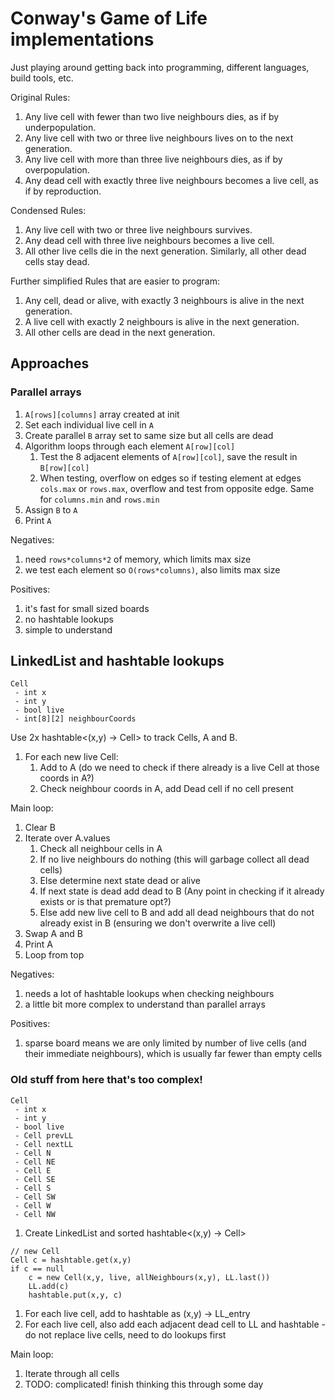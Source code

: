 # Conway's Game of Life implementations

Just playing around getting back into programming, different languages, build tools, etc.

Original Rules:
1. Any live cell with fewer than two live neighbours dies, as if by underpopulation.
2. Any live cell with two or three live neighbours lives on to the next generation.
3. Any live cell with more than three live neighbours dies, as if by overpopulation.
4. Any dead cell with exactly three live neighbours becomes a live cell, as if by reproduction.

Condensed Rules:
1. Any live cell with two or three live neighbours survives.
2. Any dead cell with three live neighbours becomes a live cell.
3. All other live cells die in the next generation. Similarly, all other dead cells stay dead.

Further simplified Rules that are easier to program:
1. Any cell, dead or alive, with exactly 3 neighbours is alive in the next generation.
2. A live cell with exactly 2 neighbours is alive in the next generation.
3. All other cells are dead in the next generation.


## Approaches

### Parallel arrays
1. `A[rows][columns]` array created at init
1. Set each individual live cell in `A`
1. Create parallel `B` array set to same size but all cells are dead
1. Algorithm loops through each element `A[row][col]`
    1. Test the 8 adjacent elements of `A[row][col]`, save the result in `B[row][col]`
    1. When testing, overflow on edges so if testing element at edges `cols.max` or `rows.max`, overflow and test from opposite edge. Same for `columns.min` and `rows.min`
1. Assign `B` to `A`
1. Print `A`

Negatives:
1. need `rows*columns*2` of memory, which limits max size
1. we test each element so `O(rows*columns)`, also limits max size

Positives:
1. it's fast for small sized boards
1. no hashtable lookups
1. simple to understand


## LinkedList and hashtable lookups
```
Cell
 - int x
 - int y
 - bool live
 - int[8][2] neighbourCoords
```

Use 2x hashtable<(x,y) -> Cell> to track Cells, A and B.

1. For each new live Cell:
    1. Add to A (do we need to check if there already is a live Cell at those coords in A?)
    1. Check neighbour coords in A, add Dead cell if no cell present

Main loop:

1. Clear B
1. Iterate over A.values
    1. Check all neighbour cells in A
    1. If no live neighbours do nothing (this will garbage collect all dead cells)
    1. Else determine next state dead or alive
    1. If next state is dead add dead to B (Any point in checking if it already exists or is that premature opt?)
    1. Else add new live cell to B and add all dead neighbours that do not already exist in B (ensuring we don't overwrite a live cell)
1. Swap A and B
1. Print A
1. Loop from top

Negatives:
1. needs a lot of hashtable lookups when checking neighbours
1. a little bit more complex to understand than parallel arrays

Positives:
1. sparse board means we are only limited by number of live cells (and their immediate neighbours), which is usually far fewer than empty cells


### Old stuff from here that's too complex!
```
Cell
 - int x
 - int y
 - bool live
 - Cell prevLL
 - Cell nextLL
 - Cell N
 - Cell NE
 - Cell E
 - Cell SE
 - Cell S
 - Cell SW
 - Cell W
 - Cell NW
```

1. Create LinkedList<Cell> and sorted hashtable<(x,y) -> Cell>
```
// new Cell
Cell c = hashtable.get(x,y)
if c == null
    c = new Cell(x,y, live, allNeighbours(x,y), LL.last())
    LL.add(c)
    hashtable.put(x,y, c)
```
1. For each live cell, add to hashtable as (x,y) -> LL_entry
1. For each live cell, also add each adjacent dead cell to LL and hashtable - do not replace live cells, need to do lookups first

Main loop:
1. Iterate through all cells
1. TODO: complicated! finish thinking this through some day